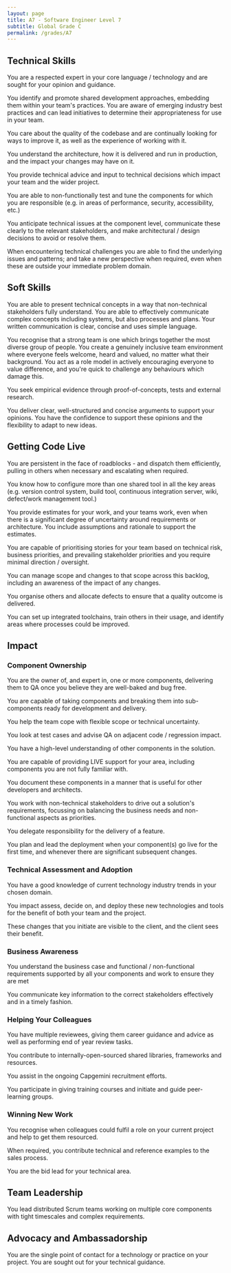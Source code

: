 ```yaml
---
layout: page
title: A7 - Software Engineer Level 7
subtitle: Global Grade C
permalink: /grades/A7
---
```


## Technical Skills 
You are a respected expert in your core language / technology and are sought for your opinion and guidance.

You identify and promote shared development approaches, embedding them within your team's practices. You are aware of emerging industry best practices and can lead initiatives to determine their appropriateness for use in your team.

You care about the quality of the codebase and are continually looking for ways to improve it, as well as the experience of working with it.

You understand the architecture, how it is delivered and run in production, and the impact your changes may have on it.

You provide technical advice and input to technical decisions which impact your team and the wider project.

You are able to non-functionally test and tune the components for which you are responsible (e.g. in areas of performance, security, accessibility, etc.)

You anticipate technical issues at the component level, communicate these clearly to the relevant stakeholders, and make architectural / design decisions to avoid or resolve them.

When encountering technical challenges you are able to find the underlying issues and patterns; and take a new perspective when required, even when these are outside your immediate problem domain.

## Soft Skills 
You are able to present technical concepts in a way that non-technical stakeholders fully understand. You are able to effectively communicate complex concepts including systems, but also processes and plans. Your written communication is clear, concise and uses simple language.

You recognise that a strong team is one which brings together the most diverse group of people. You create a genuinely inclusive team environment where everyone feels welcome, heard and valued, no matter what their background. You act as a role model in actively encouraging everyone to value difference, and you're quick to challenge any behaviours which damage this.

You seek empirical evidence through proof-of-concepts, tests and external research.

You deliver clear, well-structured and concise arguments to support your opinions. You have the confidence to support these opinions and the flexibility to adapt to new ideas.

## Getting Code Live 
You are persistent in the face of roadblocks - and dispatch them efficiently, pulling in others when necessary and escalating when required.

You know how to configure more than one shared tool in all the key areas (e.g. version control system, build tool, continuous integration server, wiki, defect/work management tool.)

You provide estimates for your work, and your teams work, even when there is a significant degree of uncertainty around requirements or architecture. You include assumptions and rationale to support the estimates.

You are capable of prioritising stories for your team based on technical risk, business priorities, and prevailing stakeholder priorities and you require minimal direction / oversight.

You can manage scope and changes to that scope across this backlog, including an awareness of the impact of any changes.

You organise others and allocate defects to ensure that a quality outcome is delivered.

You can set up integrated toolchains, train others in their usage, and identify areas where processes could be improved.

## Impact 
### Component Ownership
You are the owner of, and expert in, one or more components, delivering them to QA once you believe they are well-baked and bug free.

You are capable of taking components and breaking them into sub-components ready for development and delivery.

You help the team cope with flexible scope or technical uncertainty.

You look at test cases and advise QA on adjacent code / regression impact.

You have a high-level understanding of other components in the solution.

You are capable of providing LIVE support for your area, including components you are not fully familiar with.

You document these components in a manner that is useful for other developers and architects.

You work with non-technical stakeholders to drive out a solution's requirements, focussing on balancing the business needs and non-functional aspects as priorities.

You delegate responsibility for the delivery of a feature.

You plan and lead the deployment when your component(s) go live for the first time, and whenever there are significant subsequent changes.

### Technical Assessment and Adoption
You have a good knowledge of current technology industry trends in your chosen domain.

You impact assess, decide on, and deploy these new technologies and tools for the benefit of both your team and the project.

These changes that you initiate are visible to the client, and the client sees their benefit.

### Business Awareness
You understand the business case and functional / non-functional requirements supported by all your components and work to ensure they are met

You communicate key information to the correct stakeholders effectively and in a timely fashion.

### Helping Your Colleagues
You have multiple reviewees, giving them career guidance and advice as well as performing end of year review tasks.

You contribute to internally-open-sourced shared libraries, frameworks and resources.

You assist in the ongoing Capgemini recruitment efforts.

You participate in giving training courses and initiate and guide peer-learning groups.

### Winning New Work
You recognise when colleagues could fulfil a role on your current project and help to get them resourced.

When required, you contribute technical and reference examples to the sales process.

You are the bid lead for your technical area.

## Team Leadership 
You lead distributed Scrum teams working on multiple core components with tight timescales and complex requirements.

## Advocacy and Ambassadorship 
You are the single point of contact for a technology or practice on your project. You are sought out for your technical guidance.
